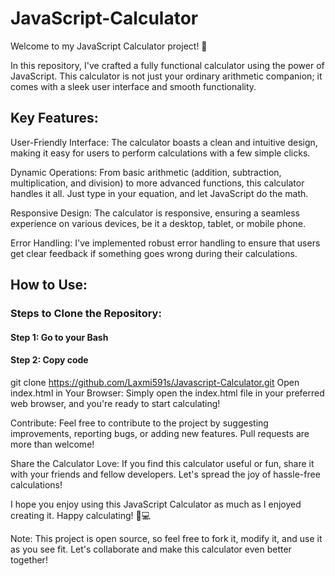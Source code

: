 # JavaScript-Calculator

Welcome to my JavaScript Calculator project! 🚀

In this repository, I've crafted a fully functional calculator using the power of JavaScript. This calculator is not just your ordinary arithmetic companion; it comes with a sleek user interface and smooth functionality.

## Key Features:

User-Friendly Interface: The calculator boasts a clean and intuitive design, making it easy for users to perform calculations with a few simple clicks.

Dynamic Operations: From basic arithmetic (addition, subtraction, multiplication, and division) to more advanced functions, this calculator handles it all. Just type in your equation, and let JavaScript do the math.

Responsive Design: The calculator is responsive, ensuring a seamless experience on various devices, be it a desktop, tablet, or mobile phone.

Error Handling: I've implemented robust error handling to ensure that users get clear feedback if something goes wrong during their calculations.

## How to Use:

### Steps to Clone the Repository:
#### Step 1: Go to your Bash
#### Step 2: Copy code
git clone https://github.com/Laxmi591s/Javascript-Calculator.git
Open index.html in Your Browser:
Simply open the index.html file in your preferred web browser, and you're ready to start calculating!

Contribute:
Feel free to contribute to the project by suggesting improvements, reporting bugs, or adding new features. Pull requests are more than welcome!

Share the Calculator Love:
If you find this calculator useful or fun, share it with your friends and fellow developers. Let's spread the joy of hassle-free calculations!

I hope you enjoy using this JavaScript Calculator as much as I enjoyed creating it. Happy calculating! 🧮💻

Note: This project is open source, so feel free to fork it, modify it, and use it as you see fit. Let's collaborate and make this calculator even better together!
